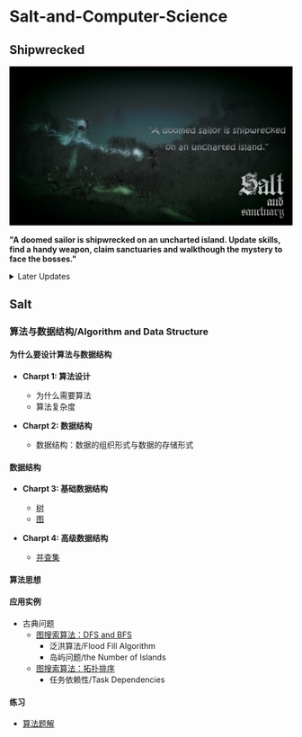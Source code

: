 # Salt-and-Computer-Science

## Shipwrecked

<img src="https://github.com/TBD2021/Salt-and-Computer-Science/blob/main/Algorithms/img/SaltAndSanctuary1.png" width=800px>

**"A doomed sailor is shipwrecked on an uncharted island. Update skills, find a handy weapon, claim sanctuaries and walkthough the mystery to face the bosses."**

<details>
<summary> Later Updates </summary>
- 同步数据结构目录
</details>

## Salt

### 算法与数据结构/Algorithm and Data Structure

#### 为什么要设计算法与数据结构

- **Charpt 1: 算法设计**
  - 为什么需要算法
  - 算法复杂度

- **Charpt 2: 数据结构**
  - 数据结构：数据的组织形式与数据的存储形式

#### 数据结构

- **Charpt 3: 基础数据结构**
  - [树](Algorithms/数据结构/Tree.md)
  - [图](Algorithms/数据结构/Graph.md)
    
- **Charpt 4: 高级数据结构**
  - [并查集](Algorithms/数据结构/DisjointSet.md)
 
#### 算法思想
#### 应用实例
- 古典问题
  - [图搜索算法：DFS and BFS](Algorithms/InClassicProblems/图搜索算法：DFS&BFS.md)
    - 泛洪算法/Flood Fill Algorithm
    - 岛屿问题/the Number of Islands
  - [图搜索算法：拓扑排序](Algorithms/InClassicProblems/图搜索算法：拓扑排序.md)
    - 任务依赖性/Task Dependencies

#### 练习
- [算法题解](Algorithms/算法题解.md)


